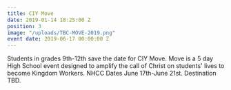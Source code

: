 ```yaml
---
title: CIY Move
date: 2019-01-14 18:25:00 Z
position: 3
image: "/uploads/TBC-MOVE-2019.png"
event date: 2019-06-17 00:00:00 Z
---
```


Students in grades 9th-12th save the date for CIY Move. Move is a 5 day High School event designed to amplify the call of Christ on students' lives to become Kingdom Workers. NHCC Dates June 17th-June 21st. Destination TBD.